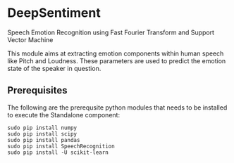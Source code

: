 # DeepSentiment
Speech Emotion Recognition using Fast Fourier Transform and Support Vector Machine

This module aims at extracting emotion components within human speech like Pitch and Loudness. These parameters are used to predict the emotion state of the speaker in question.

## Prerequisites
The following are the prerequsite python modules that needs to be installed to execute the Standalone component:
```
sudo pip install numpy 
sudo pip install scipy
sudo pip install pandas
sudo pip install SpeechRecognition
sudo pip install -U scikit-learn
```
